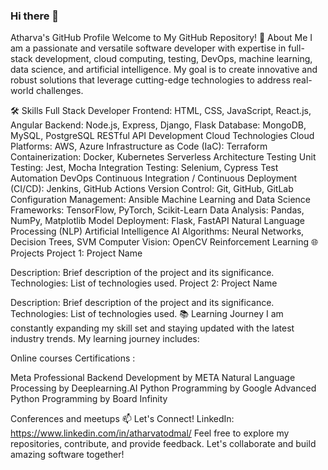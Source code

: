 ### Hi there 👋

Atharva's GitHub Profile
Welcome to My GitHub Repository!
🚀 About Me
I am a passionate and versatile software developer with expertise in full-stack development, cloud computing, testing, DevOps, machine learning, data science, and artificial intelligence. My goal is to create innovative and robust solutions that leverage cutting-edge technologies to address real-world challenges.

🛠️ Skills
Full Stack Developer
Frontend: HTML, CSS, JavaScript, React.js, Angular
Backend: Node.js, Express, Django, Flask
Database: MongoDB, MySQL, PostgreSQL
RESTful API Development
Cloud Technologies
Cloud Platforms: AWS, Azure
Infrastructure as Code (IaC): Terraform
Containerization: Docker, Kubernetes
Serverless Architecture
Testing
Unit Testing: Jest, Mocha
Integration Testing: Selenium, Cypress
Test Automation
DevOps
Continuous Integration / Continuous Deployment (CI/CD): Jenkins, GitHub Actions
Version Control: Git, GitHub, GitLab
Configuration Management: Ansible
Machine Learning and Data Science
Frameworks: TensorFlow, PyTorch, Scikit-Learn
Data Analysis: Pandas, NumPy, Matplotlib
Model Deployment: Flask, FastAPI
Natural Language Processing (NLP)
Artificial Intelligence
AI Algorithms: Neural Networks, Decision Trees, SVM
Computer Vision: OpenCV
Reinforcement Learning
🌐 Projects
Project 1: Project Name

Description: Brief description of the project and its significance.
Technologies: List of technologies used.
Project 2: Project Name

Description: Brief description of the project and its significance.
Technologies: List of technologies used.
📚 Learning Journey
I am constantly expanding my skill set and staying updated with the latest industry trends. My learning journey includes:

Online courses
Certifications :

Meta Professional Backend Development by META
Natural Language Processing by Deeplearning.AI
Python Programming by Google
Advanced Python Programming by Board Infinity

Conferences and meetups
📫 Let's Connect!
LinkedIn: https://www.linkedin.com/in/atharvatodmal/
Feel free to explore my repositories, contribute, and provide feedback. Let's collaborate and build amazing software together!
